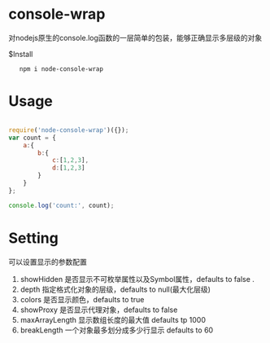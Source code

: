 # console-wrap
 
 对nodejs原生的console.log函数的一层简单的包装，能够正确显示多层级的对象
 
 $Install
 ```
    npm i node-console-wrap
```
 
 # Usage
 
```javascript

require('node-console-wrap')({});
var count = {
    a:{
        b:{
            c:[1,2,3],
            d:[1,2,3]
        }
    }
};

console.log('count:', count);
```
# Setting
可以设置显示的参数配置
 1. showHidden <boolean> 是否显示不可枚举属性以及Symbol属性，defaults to false .
 2. depth <number> 指定格式化对象的层级，defaults to null(最大化层级)
 3. colors <boolean> 是否显示颜色，defaults to true
 4. showProxy <boolean> 是否显示代理对象，defaults to false
 5. maxArrayLength <number> 显示数组长度的最大值 defaults tp 1000
 6. breakLength <number> 一个对象最多划分成多少行显示 defaults to 60


